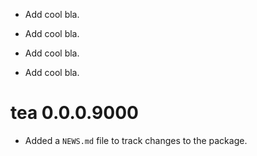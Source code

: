 <!-- NEWS.md is maintained by https://cynkra.github.io/fledge, do not edit -->

- Add cool bla.


- Add cool bla.


- Add cool bla.


- Add cool bla.


# tea 0.0.0.9000

* Added a `NEWS.md` file to track changes to the package.
